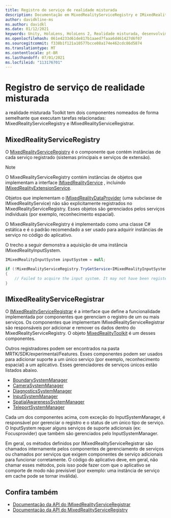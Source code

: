 ```yaml
---
title: Registro de serviço de realidade misturada
description: Documentação em MixedRealityServiceRegistry e IMixedRealityServiceRegistrar
author: davidkline-ms
ms.author: davidkl
ms.date: 01/12/2021
keywords: Unity, HoloLens, HoloLens 2, Realidade misturada, desenvolvimento, MRTK,
ms.openlocfilehash: 061e4233d61de817b1aaed7faaa6d461427d6f07
ms.sourcegitcommit: f338b1f121a10577bcce08a174e462cdc86d5874
ms.translationtype: MT
ms.contentlocale: pt-BR
ms.lasthandoff: 07/01/2021
ms.locfileid: "113176701"
---
```

# <a name="mixed-reality-service-registry"></a>Registro de serviço de realidade misturada

a realidade misturada Toolkit tem dois componentes nomeados de forma semelhante que executam tarefas relacionadas: MixedRealityServiceRegistry e IMixedRealityServiceRegistrar.

## <a name="mixedrealityserviceregistry"></a>MixedRealityServiceRegistry

O [MixedRealityServiceRegistry](xref:Microsoft.MixedReality.Toolkit.MixedRealityServiceRegistry) é o componente que contém instâncias de cada serviço registrado (sistemas principais e serviços de extensão).

> [!NOTE]
> O MixedRealityServiceRegistry contém instâncias de objetos que implementam a interface [IMixedRealityService](xref:Microsoft.MixedReality.Toolkit.IMixedRealityService) , incluindo [IMixedRealityExtensionService](xref:Microsoft.MixedReality.Toolkit.IMixedRealityExtensionService).
>
>Objetos que implementam o [IMixedRealityDataProvider](xref:Microsoft.MixedReality.Toolkit.IMixedRealityDataProvider) (uma subclasse de IMixedRealityService) não são explicitamente registrados no MixedRealityServiceRegistry. Esses objetos são gerenciados pelos serviços individuais (por exemplo, reconhecimento espacial).

O MixedRealityServiceRegistry é implementado como uma classe C# estática e é o padrão recomendado a ser usado para adquirir instâncias de serviço no código do aplicativo.

O trecho a seguir demonstra a aquisição de uma instância IMixedRealityInputSystem.

```c#
IMixedRealityInputSystem inputSystem = null;

if (!MixedRealityServiceRegistry.TryGetService<IMixedRealityInputSystem>(out inputSystem))
{
    // Failed to acquire the input system. It may not have been registered
}
```

## <a name="imixedrealityserviceregistrar"></a>IMixedRealityServiceRegistrar

O [IMixedRealityServiceRegistrar](xref:Microsoft.MixedReality.Toolkit.IMixedRealityServiceRegistrar) é a interface que define a funcionalidade implementada por componentes que gerenciam o registro de um ou mais serviços. Os componentes que implementam IMixedRealityServiceRegistrar são responsáveis por adicionar e remover os dados dentro do MixedRealityServiceRegistry. O objeto [MixedRealityToolkit](xref:Microsoft.MixedReality.Toolkit.MixedRealityToolkit) é um desses componentes.

Outros registradores podem ser encontrados na pasta MRTK/SDK/experimental/Features. Esses componentes podem ser usados para adicionar suporte a um único serviço (por exemplo, reconhecimento espacial) a um aplicativo. Esses gerenciadores de serviços únicos estão listados abaixo.

- [BoundarySystemManager](xref:Microsoft.MixedReality.Toolkit.Experimental.Boundary.BoundarySystemManager)
- [CameraSystemManager](xref:Microsoft.MixedReality.Toolkit.Experimental.CameraSystem.CameraSystemManager)
- [DiagnosticsSystemManager](xref:Microsoft.MixedReality.Toolkit.Experimental.Diagnostics.DiagnosticsSystemManager)
- [InputSystemManager](xref:Microsoft.MixedReality.Toolkit.Experimental.Input.InputSystemManager)
- [SpatialAwarenessSystemManager](xref:Microsoft.MixedReality.Toolkit.Experimental.SpatialAwareness.SpatialAwarenessSystemManager)
- [TeleportSystemManager](xref:Microsoft.MixedReality.Toolkit.Experimental.Teleport.TeleportSystemManager)

Cada um dos componentes acima, com exceção do InputSystemManager, é responsável por gerenciar o registro e o status de um único tipo de serviço. O InputSystem requer alguns serviços de suporte adicionais (ex: Focusprovider) que também são gerenciados pelo InputSystemManager.

Em geral, os métodos definidos por IMixedRealityServiceRegistrar são chamados internamente pelos componentes de gerenciamento de serviços ou chamados por serviços que exigem componentes de serviço adicionais para funcionar corretamente. O código do aplicativo deve, em geral, não chamar esses métodos, pois isso pode fazer com que o aplicativo se comporte de modo não previsível (por exemplo: uma instância de serviço em cache pode se tornar inválida).

## <a name="see-also"></a>Confira também

- [Documentação da API do IMixedRealityServiceRegistrar](xref:Microsoft.MixedReality.Toolkit.IMixedRealityServiceRegistrar)
- [Documentação da API do MixedRealityServiceRegistry](xref:Microsoft.MixedReality.Toolkit.MixedRealityServiceRegistry)
